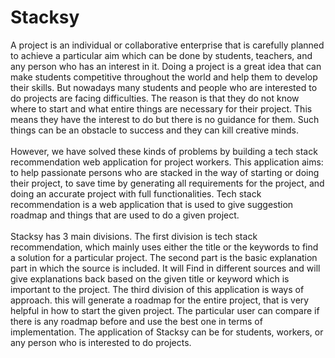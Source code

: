 # Stacksy

<p>A project is an individual or collaborative enterprise that is carefully planned to achieve a particular aim which can be done by students, teachers, and any person who has an interest in it. Doing a project is a great idea that can make students competitive throughout the world and help them to develop their skills. But nowadays many students and people who are interested to do projects are facing difficulties. The reason is that they do not know where to start and what entire things are necessary for their project. This means they have the interest to do but there is no guidance for them. Such things can be an obstacle to success and they can kill creative minds.<br><br>
However, we have solved these kinds of problems by building a tech stack recommendation web application for project workers. This application aims: to help passionate persons who are stacked in the way of starting or doing their project, to save time by generating all requirements for the project, and doing an accurate project with full functionalities. Tech stack recommendation is a web application that is used to give suggestion roadmap and things that are used to do a given project.<br><br>
 Stacksy has 3 main divisions. The first division is tech stack recommendation, which mainly uses either the title or the keywords to find a solution for a particular project. The second part is the basic explanation part in which the source is included. It will Find in different sources and will give explanations back based on the given title or keyword which is important to the project. The third division of this application is ways of approach. this will generate a roadmap for the entire project, that is very helpful in how to start the given project. The particular user can compare if there is any roadmap before and use the best one in terms of implementation. The application of Stacksy can be for students, workers, or any person who is interested to do projects.
<p>
